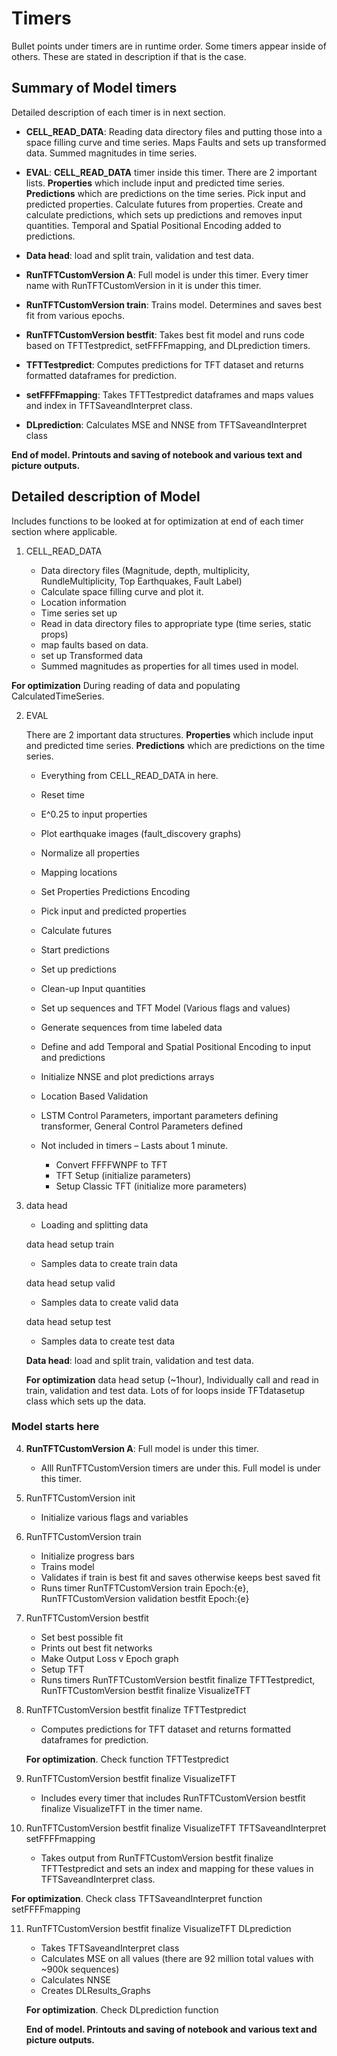 # Timers

Bullet points under timers are in runtime order. Some timers appear inside of others. These are stated in description if that is the case.

## Summary of Model timers

Detailed description of each timer is in next section.

* **CELL_READ_DATA**: Reading data directory files and putting those into a space 
  filling curve and time series. Maps Faults and sets up transformed data. Summed magnitudes in time series.

* **EVAL**: **CELL_READ_DATA** timer inside this timer. There are 2 important lists. **Properties** which include input and predicted time series. **Predictions** which are predictions on the time series. 
Pick input and predicted properties. Calculate futures from properties. Create and calculate predictions, which sets up predictions and removes input quantities. Temporal and Spatial Positional Encoding added to predictions.

* **Data head**: load and split train, validation and test data.

* **RunTFTCustomVersion A**: Full model is under this timer. Every timer name with RunTFTCustomVersion in it is under this timer.

* **RunTFTCustomVersion train**: Trains model. Determines and saves best fit from various epochs.

* **RunTFTCustomVersion bestfit**: Takes best fit model and runs code based on TFTTestpredict, setFFFFmapping, and DLprediction timers.

* **TFTTestpredict**: Computes predictions for TFT dataset and returns formatted dataframes for prediction.

* **setFFFFmapping**: Takes TFTTestpredict dataframes and maps values and index in TFTSaveandInterpret class.

* **DLprediction**: Calculates MSE and NNSE from TFTSaveandInterpret class

**End of model. Printouts and saving of notebook and various text and picture outputs.**

## Detailed description of Model 

Includes functions to be looked at for optimization at end of each timer section where applicable.

1. CELL_READ_DATA

   - Data directory files (Magnitude, depth, multiplicity, RundleMultiplicity, Top Earthquakes, Fault Label)
   - Calculate space filling curve and plot it.
   - Location information
   - Time series set up
   - Read in data directory files to appropriate type (time series, static props)
   - map faults based on data.
   - set up Transformed data
   - Summed magnitudes as properties for all times used in model.

**For optimization** During reading of data and populating CalculatedTimeSeries.

2. EVAL

   There are 2 important data structures. **Properties** which include input and predicted 
   time series. **Predictions** which are predictions on the time series. 

   - Everything from CELL_READ_DATA in here.
   - Reset time
   - E^0.25 to input properties
   - Plot earthquake images (fault_discovery graphs)
   - Normalize all properties
   - Mapping locations
   - Set Properties Predictions Encoding
   - Pick input and predicted properties
   - Calculate futures
   - Start predictions
   - Set up predictions
   - Clean-up Input quantities
   - Set up sequences and TFT Model (Various flags and values)
   - Generate sequences from time labeled data
   - Define and add Temporal and Spatial Positional Encoding to input and predictions
   - Initialize NNSE and plot predictions arrays
   - Location Based Validation
   - LSTM Control Parameters, important parameters defining transformer, General Control Parameters defined

   - Not included in timers – Lasts about 1 minute.
   
     - Convert FFFFWNPF to TFT
     - TFT Setup (initialize parameters)
     - Setup Classic TFT (initialize more parameters)

3. data head
   - Loading and splitting data

   data head setup train
   - Samples data to create train data

   data head setup valid
   - Samples data to create valid data

   data head setup test
   - Samples data to create test data

   **Data head**: load and split train, validation and test data.

   **For optimization** data head setup (~1hour), Individually call and read in train, 
   validation and test data. Lots of for loops inside TFTdatasetup class which sets up the data.

### **Model starts here**

4. **RunTFTCustomVersion A**: Full model is under this timer.

   - Alll RunTFTCustomVersion timers are under this. Full model is under this timer.

5. RunTFTCustomVersion init
   - Initialize various flags and variables

6. RunTFTCustomVersion train
   - Initialize progress bars
   - Trains model
   - Validates if train is best fit and saves otherwise keeps best saved fit
   - Runs timer RunTFTCustomVersion train Epoch:{e}, RunTFTCustomVersion validation bestfit Epoch:{e}

7. RunTFTCustomVersion bestfit
   - Set best possible fit
   - Prints out best fit networks
   - Make Output Loss v Epoch graph
   - Setup TFT
   - Runs timers RunTFTCustomVersion bestfit finalize TFTTestpredict, RunTFTCustomVersion bestfit finalize VisualizeTFT

8. RunTFTCustomVersion bestfit finalize TFTTestpredict
   - Computes predictions for TFT dataset and returns formatted dataframes for prediction.

   **For optimization**. Check function TFTTestpredict

9. RunTFTCustomVersion bestfit finalize VisualizeTFT
   - Includes every timer that includes RunTFTCustomVersion bestfit finalize VisualizeTFT in the timer name.

10. RunTFTCustomVersion bestfit finalize VisualizeTFT TFTSaveandInterpret setFFFFmapping
    - Takes output from RunTFTCustomVersion bestfit finalize TFTTestpredict and sets an index and mapping for these values in TFTSaveandInterpret class.

   **For optimization**. Check class TFTSaveandInterpret function setFFFFmapping

11. RunTFTCustomVersion bestfit finalize VisualizeTFT DLprediction
    - Takes TFTSaveandInterpret class
    - Calculates MSE on all values (there are 92 million total values with ~900k sequences)
    - Calculates NNSE
    - Creates DLResults_Graphs

    **For optimization**. Check DLprediction function

    **End of model. Printouts and saving of notebook and various text and picture outputs.**
